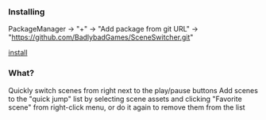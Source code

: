 ### Installing
PackageManager -> "+" -> "Add package from git URL" -> "https://github.com/BadlybadGames/SceneSwitcher.git"

[install](/install.webm)

### What?
Quickly switch scenes from right next to the play/pause buttons
Add scenes to the "quick jump" list by selecting scene assets and clicking "Favorite scene" from right-click menu, or do it again to remove them from the list

